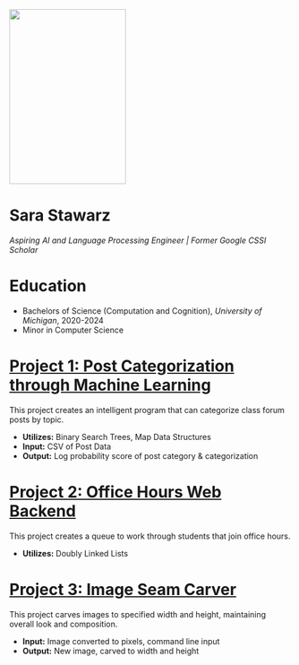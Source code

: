 <img src="IMG_6010.JPG" width="208" height="312" />

# Sara Stawarz
*Aspiring AI and Language Processing Engineer | Former Google CSSI Scholar*

# Education
* Bachelors of Science (Computation and Cognition), *University of Michigan*, 2020-2024
* Minor in Computer Science 

# [Project 1: Post Categorization through Machine Learning](https://github.com/stawarzs/p5ml)

This project creates an intelligent program that can categorize class forum posts by topic.
* **Utilizes:** Binary Search Trees, Map Data Structures
* **Input:** CSV of Post Data
* **Output:** Log probability score of post category & categorization 

# [Project 2: Office Hours Web Backend](https://github.com/stawarzs/p4-web)

This project creates a queue to work through students that join office hours.
* **Utilizes:** Doubly Linked Lists

# [Project 3: Image Seam Carver](https://github.com/stawarzs/p2-compvis/upload)

This project carves images to specified width and height, maintaining
overall look and composition.
* **Input:** Image converted to pixels, command line input
* **Output:** New image, carved to width and height
